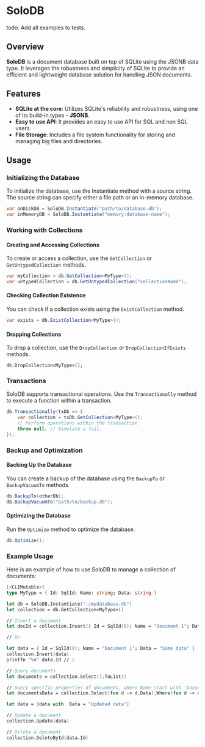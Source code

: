 # SoloDB

todo: Add all examples to tests.

## Overview

**SoloDB** is a document database built on top of SQLite using the JSONB data type. It leverages the robustness and simplicity of SQLite to provide an efficient and lightweight database solution for handling JSON documents.

## Features

- **SQLite at the core**: Utilizes SQLite's reliability and robustness, using one of its build-in types - **JSONB**.
- **Easy to use API**: It provides an easy to use API for SQL and non SQL users.
- **File Storage**: Includes a file system functionality for storing and managing big files and directories.

## Usage

### Initializing the Database

To initialize the database, use the Instantiate method with a source string. The source string can specify either a file path or an in-memory database.

```csharp
var onDiskDB = SoloDB.Instantiate("path/to/database.db");
var inMemoryDB = SoloDB.Instantiate("memory:database-name");
```
### Working with Collections

#### Creating and Accessing Collections

To create or access a collection, use the `GetCollection` or `GetUntypedCollection` methods.

```csharp
var myCollection = db.GetCollection<MyType>();
var untypedCollection = db.GetUntypedCollection("collectionName");
```

#### Checking Collection Existence

You can check if a collection exists using the `ExistCollection` method.

```csharp
var exists = db.ExistCollection<MyType>();
```

#### Dropping Collections

To drop a collection, use the `DropCollection` or `DropCollectionIfExists` methods.

```scharp
db.DropCollection<MyType>();
```

### Transactions

SoloDB supports transactional operations. Use the `Transactionally` method to execute a function within a transaction.

```csharp
db.Transactionally(txDb => {
    var collection = txDb.GetCollection<MyType>();
    // Perform operations within the transaction
    throw null; // Simulate a fail.
});
```

### Backup and Optimization

#### Backing Up the Database

You can create a backup of the database using the `BackupTo` or `BackupVacuumTo` methods.

```csharp
db.BackupTo(otherDb);
db.BackupVacuumTo("path/to/backup.db");
```

#### Optimizing the Database

Run the `Optimize` method to optimize the database.

```csharp
db.Optimize();
```

### Example Usage

Here is an example of how to use SoloDB to manage a collection of documents:

```fsharp
[<CLIMutable>]
type MyType = { Id: SqlId; Name: string; Data: string }

let db = SoloDB.Instantiate("./mydatabase.db")
let collection = db.GetCollection<MyType>()

// Insert a document
let docId = collection.Insert({ Id = SqlId(0); Name = "Document 1"; Data = "Some data" })

// Or

let data = { Id = SqlId(0); Name = "Document 1"; Data = "Some data" }
collection.Insert(data)
printfn "%A" data.Id // 2

// Query documents
let documents = collection.Select().ToList()

// Query specific properties of documents, where Name start with 'Document'
let documentsData = collection.Select(fun d -> d.Data).Where(fun d -> d.Name.StartWith "Document").ToList()

let data = {data with  Data = "Updated data"}

// Update a document
collection.Update(data)

// Delete a document
collection.DeleteById(data.Id)
```

